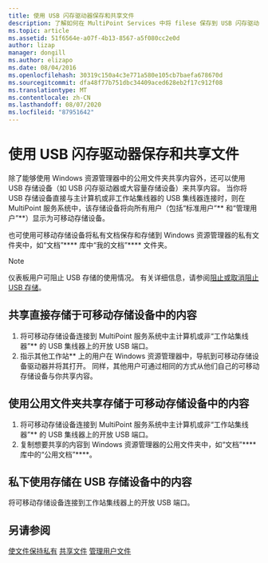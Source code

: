 ```yaml
---
title: 使用 USB 闪存驱动器保存和共享文件
description: 了解如何在 MultiPoint Services 中将 filese 保存到 USB 闪存驱动器
ms.topic: article
ms.assetid: 51f6564e-a07f-4b13-8567-a5f080cc2e0d
author: lizap
manager: dongill
ms.author: elizapo
ms.date: 08/04/2016
ms.openlocfilehash: 30319c150a4c3e771a580e105cb7baefa678670d
ms.sourcegitcommit: dfa48f77b751dbc34409aced628eb2f17c912f08
ms.translationtype: MT
ms.contentlocale: zh-CN
ms.lasthandoff: 08/07/2020
ms.locfileid: "87951642"
---
```

# <a name="save-and-share-files-on-a-usb-flash-drive"></a>使用 USB 闪存驱动器保存和共享文件
除了能够使用 Windows 资源管理器中的公用文件夹共享内容外，还可以使用 USB 存储设备（如 USB 闪存驱动器或大容量存储设备）来共享内容。 当你将 USB 存储设备直接与主计算机或非工作站集线器的 USB 集线器连接时，则在 MultiPoint 服务系统中，该存储设备将向所有用户（包括“标准用户”** 和“管理用户”**）显示为可移动存储设备。

也可使用可移动存储设备将私有文档保存和存储到 Windows 资源管理器的私有文件夹中，如“文档”**** 库中“我的文档”**** 文件夹。

 > [!NOTE]
 > 仪表板用户可阻止 USB 存储的使用情况。 有关详细信息，请参阅[阻止或取消阻止 USB 存储](Block-or-Unblock-USB-Storage.md)。

## <a name="to-share-content-that-is-stored-directly-on-a-removable-storage-device"></a>共享直接存储于可移动存储设备中的内容

1.  将可移动存储设备连接到 MultiPoint 服务系统中主计算机或非“工作站集线器”** 的 USB 集线器上的开放 USB 端口。
2.  指示其他工作站** 上的用户在 Windows 资源管理器中，导航到可移动存储设备驱动器并将其打开。 同样，其他用户可通过相同的方式从他们自己的可移动存储设备与你共享内容。

## <a name="to-share-content-that-is-stored-on-a-removable-storage-device-by-using-public-folders"></a>使用公用文件夹共享存储于可移动存储设备中的内容

1.  将可移动存储设备连接到 MultiPoint 服务系统中主计算机或非“工作站集线器”** 的 USB 集线器上的开放 USB 端口。
2.  复制想要共享的内容到 Windows 资源管理器的公用文件夹中，如“文档”**** 库中的“公用文档”****。

## <a name="to-privately-work-with-content-that-is-stored-on-a-usb-storage-device"></a>私下使用存储在 USB 存储设备中的内容

将可移动存储设备连接到工作站集线器上的开放 USB 端口。

## <a name="see-also"></a>另请参阅
[使文件保持私有](Keep-Files-Private.md) 
[共享文件](Share-Files.md) 
[管理用户文件](Manage-User-Files.md)